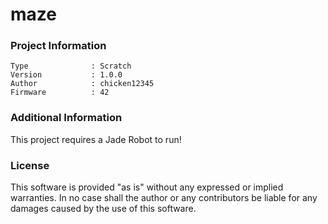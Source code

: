 maze
================



### Project Information
```
Type              : Scratch
Version           : 1.0.0
Author            : chicken12345
Firmware          : 42
```

### Additional Information
This project requires a Jade Robot to run!

### License
This software is provided "as is" without any expressed or implied warranties.  In no case shall the author or any contributors be liable for any damages caused by the use of this software.

